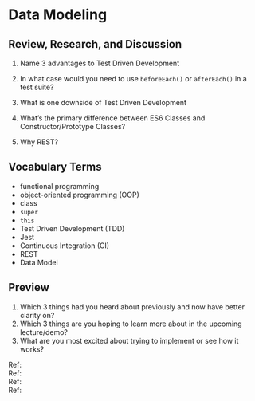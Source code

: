 # Data Modeling

## Review, Research, and Discussion  

1. Name 3 advantages to Test Driven Development  

2. In what case would you need to use ```beforeEach()``` or ```afterEach()``` in a test suite?  

3. What is one downside of Test Driven Development  

4. What’s the primary difference between ES6 Classes and Constructor/Prototype Classes?  

5. Why REST?  


## Vocabulary Terms  

- functional programming  
- object-oriented programming (OOP)  
- class  
- ```super```  
- ```this```  
- Test Driven Development (TDD)  
- Jest  
- Continuous Integration (CI)  
- REST  
- Data Model  

## Preview  

1. Which 3 things had you heard about previously and now have better clarity on?  
2. Which 3 things are you hoping to learn more about in the upcoming lecture/demo?  
3. What are you most excited about trying to implement or see how it works?  


Ref: []()  
Ref: []()  
Ref: []()  
Ref: []()  